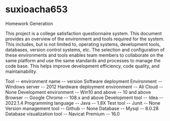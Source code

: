 # suxioacha653
Homework Generation

This project is a college satisfaction questionnaire system.
This document provides an overview of the environment and tools required for the system. This includes, but is not limited to, operating systems, development tools, databases, version control systems, etc. The selection and configuration of these environments and tools enables team members to collaborate on the same platform and use the same standards and processes to manage the code base. This helps improve development efficiency, code quality, and maintainability.

Tool                            --         environment name                    --               version
Software deployment Environment      --     Windows server                     --                2012
Hardware deployment environment      --        Ali Cloud                 --                      None
Development environment            --      Win10 and above                      --            10 and above
Browser                   --                Google Chrome            --                       108.x and above
Development tool                 --             Idea                 --                        2022.1.4
Programming language         --                 Java                    --                       1.8X
Test tool                   --                  Junit                    --                      None
Version management tool       --                Github                      --                   None
Database                        --              Mysql                       --                  8.0.28
Database visualization tool      --          Navicat Premium                     --              16.0
